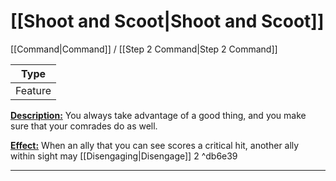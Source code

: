 # [[Shoot and Scoot|Shoot and Scoot]]
[[Command|Command]] / [[Step 2 Command|Step 2 Command]]

| Type | 
| --- |
| Feature | 
<u>**Description:**</u> You always take advantage of a good thing, and you make sure that your comrades do as well.

<u>**Effect:**</u> When an ally that you can see scores a critical hit, another ally within sight may [[Disengaging|Disengage]] 2 ^db6e39


---